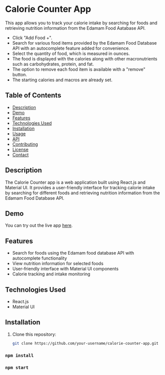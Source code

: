 # Calorie Counter App

This app allows you to track your calorie intake by searching for foods and retrieving nutrition information from the Edamam Food Aatabase API.

- Click "Add Food +".
- Search for various food items provided by the Edamam Food Database API with an autocomplete feature added for convenience.
- Select the quantity of food, which is measured in ounces.
- The food is displayed with the calories along with other macronutrients such as carbohydrates, protein, and fat.
- The option to remove each food item is available with a "remove" button.
- The starting calories and macros are already set.

## Table of Contents

- [Description](#description)
- [Demo](#demo)
- [Features](#features)
- [Technologies Used](#technologies-used)
- [Installation](#installation)
- [Usage](#usage)
- [API](#api)
- [Contributing](#contributing)
- [License](#license)
- [Contact](#contact)

## Description

The Calorie Counter app is a web application built using React.js and Material UI. It provides a user-friendly interface for tracking calorie intake by searching for different foods and retrieving nutrition information from the Edamam Food Database API.

## Demo

You can try out the live app [here](https://your-calorie-counter-app-url.com).

## Features

- Search for foods using the Edamam food database API with autocomplete functionality
- View nutrition information for selected foods
- User-friendly interface with Material UI components
- Calorie tracking and intake monitoring

## Technologies Used

- React.js
- Material UI

## Installation

1. Clone this repository:

   ```bash
   git clone https://github.com/your-username/calorie-counter-app.git

### `npm install`

### `npm start`
